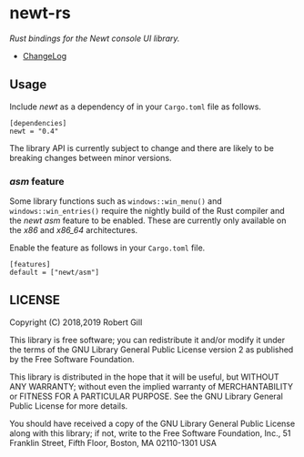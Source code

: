 # newt-rs

_Rust bindings for the Newt console UI library._

* [ChangeLog](https://github.com/xelkarin/newt-rs/blob/v0.4.0/ChangeLog.md)

## Usage

Include _newt_ as a dependency of in your `Cargo.toml` file as follows.

```
[dependencies]
newt = "0.4"
```

The library API is currently subject to change and there are likely to be
breaking changes between minor versions.

### _asm_ feature

Some library functions such as ``windows::win_menu()`` and
``windows::win_entries()`` require the nightly build of the Rust compiler and
the _newt_ _asm_ feature to be enabled. These are currently only available on
the _x86_ and <i>x86_64</i> architectures.

Enable the feature as follows in your `Cargo.toml` file.

```
[features]
default = ["newt/asm"]
```

## LICENSE

Copyright (C) 2018,2019  Robert Gill

This library is free software; you can redistribute it and/or
modify it under the terms of the GNU Library General Public
License version 2 as published by the Free Software Foundation.

This library is distributed in the hope that it will be useful,
but WITHOUT ANY WARRANTY; without even the implied warranty of
MERCHANTABILITY or FITNESS FOR A PARTICULAR PURPOSE.  See the GNU
Library General Public License for more details.

You should have received a copy of the GNU Library General Public
License along with this library; if not, write to the Free Software
Foundation, Inc., 51 Franklin Street, Fifth Floor, Boston, MA  02110-1301  USA
